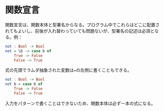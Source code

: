 # 関数宣言

関数宣言は、関数本体と型署名からなる。プログラム中でこれらはどこに配置されてもよいし、前後が入れ替わっていても問題ないが、型署名の記述は必須となる。例：

```haskell
not : Bool -> Bool
not = \b -> case b of
	True -> False
	False -> True
```

式の先頭でラムダ抽象された変数は`=`の左側に書くこともできる。

```haskell
not : Bool -> Bool
not b = case b of
	True -> False
	False -> True
```

入力をパターンで書くことはできないため、関数本体は必ず一本の式になる。
